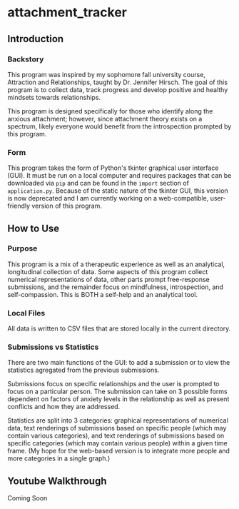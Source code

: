 # attachment_tracker

## Introduction

### Backstory
This program was inspired by my sophomore fall university course, Attraction and Relationships, taught by Dr. Jennifer Hirsch. The goal of this program is to collect data, track progress and develop positive and healthy mindsets towards relationships.

This program is designed specifically for those who identify along the anxious attachment; however, since attachment theory exists on a spectrum, likely everyone would benefit from the introspection prompted by this program.

### Form
This program takes the form of Python's tkinter graphical user interface (GUI). It must be run on a local computer and requires packages that can be downloaded via ``pip`` and can be found in the ``import`` section of ``application.py``. Because of the static nature of the tkinter GUI, this version is now deprecated and I am currently working on a web-compatible, user-friendly version of this program.

## How to Use

### Purpose

This program is a mix of a therapeutic experience as well as an analytical, longitudinal collection of data. Some aspects of this program collect numerical representations of data, other parts prompt free-response submissions, and the remainder focus on mindfulness, introspection, and self-compassion. This is BOTH a self-help and an analytical tool.

### Local Files

All data is written to CSV files that are stored locally in the current directory.

### Submissions vs Statistics

There are two main functions of the GUI: to add a submission or to view the statistics agregated from the previous submissions. 

Submissions focus on specific relationships and the user is prompted to focus on a particular person. The submission can take on 3 possible forms dependent on factors of anxiety levels in the relationship as well as present conflicts and how they are addressed.

Statistics are split into 3 categories: graphical representations of numerical data, text renderings of submissions based on specific people (which may contain various categories), and text renderings of submissions based on specific categories (which may contain various people) within a given time frame. (My hope for the web-based version is to integrate more people and more categories in a single graph.)


## Youtube Walkthrough

Coming Soon
